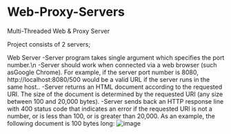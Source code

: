 # Web-Proxy-Servers
 Multi-Threaded Web &amp; Proxy Server

Project consists of 2 servers;

Web Server
  -Server program takes single argument which specifies the port number.\n
  -Server should work when connected via a web browser (such asGoogle Chrome).
   For example, if the server port number is 8080, http://localhost:8080/500
   would be a valid URL if the server runs in the same host..
  -Server returns an HTML document according to the requested URI. The size of
   the document is determined by the requested URI (any size between 100 and 20,000 bytes).
  -Server sends back an HTTP response line with 400 status code that indicates an error if the requested
   URI is not a number, or is less than 100, or is greater than 20,000.
   As an example, the following document is 100 bytes long:
![image](https://user-images.githubusercontent.com/37842979/109806359-aba8a800-7c35-11eb-8649-889755fcbcf8.png)

